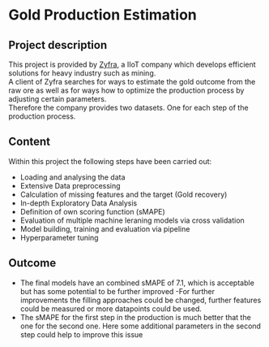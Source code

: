 # Gold Production Estimation
## Project description
This project is provided by [Zyfra](https://www.zyfra.com/), a IIoT company which develops efficient solutions for heavy industry such as mining.  
A client of Zyfra searches for ways to estimate the gold outcome from the raw ore as well as for ways how to optimize the production process by adjusting certain parameters.  
Therefore the company provides two datasets. One for each step of the production process.

## Content
Within this project the following steps have been carried out:

- Loading and analysing the data
- Extensive Data preprocessing
- Calculation of missing features and the target (Gold recovery)
- In-depth Exploratory Data Analysis
- Definition of own scoring function (sMAPE)
- Evaluation of multiple machine leraning models via cross validation
- Model building, training and evaluation via pipeline
- Hyperparameter tuning

## Outcome
- The final models have an combined sMAPE of 7.1, which is acceptable but has some potential to be further improved
-For further improvements the filling approaches could be changed, further features could be measured or more datapoints could be used.  
- The sMAPE for the first step in the production is much better that the one for the second one. Here some additional parameters in the second step could help to improve this issue
